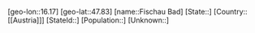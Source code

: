 ﻿---
location: [47.83,16.17]
type: City
tags:
- geo/City


SpocWebEntityId: 30174
isDeleted: false
confidential: public

---
[geo-lon::16.17]
[geo-lat::47.83]
[name::Fischau Bad]
[State::]
[Country::[[Austria]]]
[StateId::]
[Population::]
[Unknown::]

